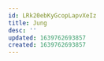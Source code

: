 ```yaml
---
id: LRk20ebKyGcopLapvXeIz
title: Jung
desc: ''
updated: 1639762693857
created: 1639762693857
---
```


